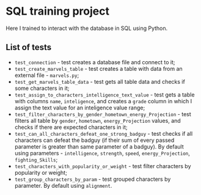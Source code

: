 # SQL training project

Here I trained to interact with the database in SQL using Python.

## List of tests
* `test_connection` - test creates a database file and connect to it;
* `test_create_marvels_table` - test creates a table with data from an external file - `marvels.py`;
* `test_get_marvels_table_data` - test gets all table data and checks if some characters in it;
* `test_assign_to_characters_intelligence_text_value` - test gets a table with columns `name`, `inteligence`, and creates a `grade` column in which I assign the text value for an inteligence value range;
* `test_filter_characters_by_gender_hometown_energy_Projection` - test filters all table by `gender`, `hometown`, `energy_Projection` values, and checks if there are expected characters in it;
* `test_can_all_characters_defeat_one_strong_badguy` - test checks if all characters can defeat the badguy (if their sum of every passed parameter is greater than same parameter of a badguy). By default using parameters - `intelligence`, `strength`, `speed`, `energy_Projection`, `fighting_Skills`;
* `test_characters_with_popularity_or_weight` - test filter characters by popularity or weight;
* `test_group_characters_by_param` - test grouped characters by parameter. By default using `alignment`.